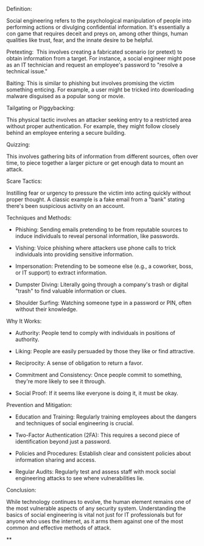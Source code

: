 Definition:

Social engineering refers to the psychological manipulation of people into performing actions or divulging confidential information. It's essentially a con game that requires deceit and preys on, among other things, human qualities like trust, fear, and the innate desire to be helpful.

Pretexting: 
This involves creating a fabricated scenario (or pretext) to obtain information from a target. For instance, a social engineer might pose as an IT technician and request an employee's password to "resolve a technical issue."

Baiting:
This is similar to phishing but involves promising the victim something enticing. For example, a user might be tricked into downloading malware disguised as a popular song or movie.
  

Tailgating or Piggybacking:

This physical tactic involves an attacker seeking entry to a restricted area without proper authentication. For example, they might follow closely behind an employee entering a secure building.

  

Quizzing:

This involves gathering bits of information from different sources, often over time, to piece together a larger picture or get enough data to mount an attack.

  

Scare Tactics: 

Instilling fear or urgency to pressure the victim into acting quickly without proper thought. A classic example is a fake email from a "bank" stating there's been suspicious activity on an account.

  

Techniques and Methods:

- Phishing: Sending emails pretending to be from reputable sources to induce individuals to reveal personal information, like passwords.
    
- Vishing: Voice phishing where attackers use phone calls to trick individuals into providing sensitive information.
    
- Impersonation: Pretending to be someone else (e.g., a coworker, boss, or IT support) to extract information.
    
- Dumpster Diving: Literally going through a company's trash or digital "trash" to find valuable information or clues.
    
- Shoulder Surfing: Watching someone type in a password or PIN, often without their knowledge.
    

  

Why It Works:

- Authority: People tend to comply with individuals in positions of authority.
    
- Liking: People are easily persuaded by those they like or find attractive.
    
- Reciprocity: A sense of obligation to return a favor.
    
- Commitment and Consistency: Once people commit to something, they're more likely to see it through.
    
- Social Proof: If it seems like everyone is doing it, it must be okay.
    

  

Prevention and Mitigation:

- Education and Training: Regularly training employees about the dangers and techniques of social engineering is crucial.
    
- Two-Factor Authentication (2FA): This requires a second piece of identification beyond just a password.
    
- Policies and Procedures: Establish clear and consistent policies about information sharing and access.
    
- Regular Audits: Regularly test and assess staff with mock social engineering attacks to see where vulnerabilities lie.
    

  

Conclusion:

While technology continues to evolve, the human element remains one of the most vulnerable aspects of any security system. Understanding the basics of social engineering is vital not just for IT professionals but for anyone who uses the internet, as it arms them against one of the most common and effective methods of attack.

**